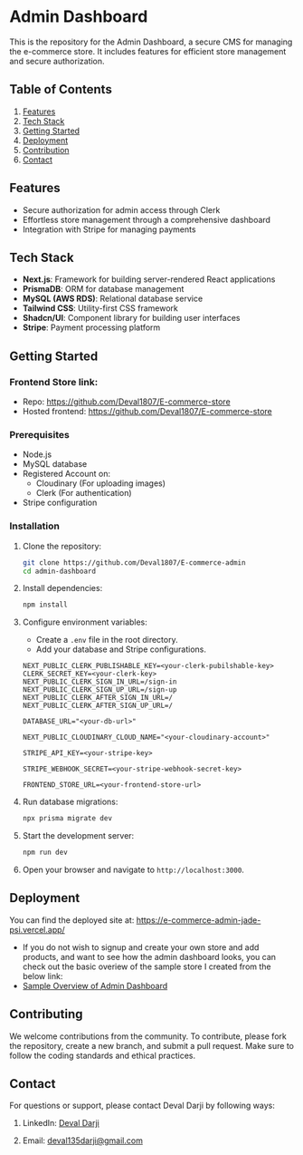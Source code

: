 # Admin Dashboard

This is the repository for the Admin Dashboard, a secure CMS for managing the e-commerce store. It includes features for efficient store management and secure authorization.

## Table of Contents

1. [Features](#features)
2. [Tech Stack](#tech-stack)
3. [Getting Started](#getting-started)
4. [Deployment](#deployment)
5. [Contribution](#contributing)
6. [Contact](#contact)

## Features

- Secure authorization for admin access through Clerk
- Effortless store management through a comprehensive dashboard
- Integration with Stripe for managing payments

## Tech Stack

- **Next.js**: Framework for building server-rendered React applications
- **PrismaDB**: ORM for database management
- **MySQL (AWS RDS)**: Relational database service
- **Tailwind CSS**: Utility-first CSS framework
- **Shadcn/UI**: Component library for building user interfaces
- **Stripe**: Payment processing platform

## Getting Started

### Frontend Store link:
- Repo: https://github.com/Deval1807/E-commerce-store
- Hosted frontend: https://github.com/Deval1807/E-commerce-store

### Prerequisites

- Node.js
- MySQL database 
- Registered Account on:
    - Cloudinary (For uploading images)
    - Clerk (For authentication)
- Stripe configuration 

### Installation

1. Clone the repository:
    ```bash
    git clone https://github.com/Deval1807/E-commerce-admin
    cd admin-dashboard
    ```

2. Install dependencies:
    ```bash
    npm install
    ```

3. Configure environment variables:
    - Create a `.env` file in the root directory.
    - Add your database and Stripe configurations.
    ```env
    NEXT_PUBLIC_CLERK_PUBLISHABLE_KEY=<your-clerk-pubilshable-key>
    CLERK_SECRET_KEY=<your-clerk-key>
    NEXT_PUBLIC_CLERK_SIGN_IN_URL=/sign-in
    NEXT_PUBLIC_CLERK_SIGN_UP_URL=/sign-up
    NEXT_PUBLIC_CLERK_AFTER_SIGN_IN_URL=/
    NEXT_PUBLIC_CLERK_AFTER_SIGN_UP_URL=/

    DATABASE_URL="<your-db-url>"

    NEXT_PUBLIC_CLOUDINARY_CLOUD_NAME="<your-cloudinary-account>"

    STRIPE_API_KEY=<your-stripe-key>

    STRIPE_WEBHOOK_SECRET=<your-stripe-webhook-secret-key>
 
    FRONTEND_STORE_URL=<your-frontend-store-url>
    ```

4. Run database migrations:
    ```bash
    npx prisma migrate dev
    ```

5. Start the development server:
    ```bash
    npm run dev
    ```

6. Open your browser and navigate to `http://localhost:3000`.

## Deployment

You can find the deployed site at: https://e-commerce-admin-jade-psi.vercel.app/

- If you do not wish to signup and create your own store and add products, and want to see how the admin dashboard looks, you can check out the basic overiew of the sample store I created from the below link:
- [Sample Overview of Admin Dashboard](https://drive.google.com/file/d/123liHe1rsq5rsb0HWzJS_nRjLXk_2IGm/view?usp=sharing)

## Contributing

We welcome contributions from the community. To contribute, please fork the repository, create a new branch, and submit a pull request. Make sure to follow the coding standards and ethical practices.

## Contact

For questions or support, please contact Deval Darji by following ways:

1. LinkedIn: [Deval Darji](https://www.linkedin.com/in/deval-darji-a15002226/)

2. Email: [deval135darji@gmail.com](mailto:deval135darji@gmail.com)
